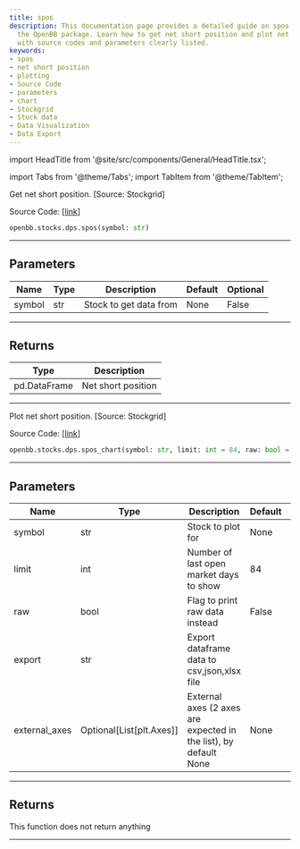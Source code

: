 ```yaml
---
title: spos
description: This documentation page provides a detailed guide on spos function under
  the OpenBB package. Learn how to get net short position and plot net short position
  with source codes and parameters clearly listed.
keywords:
- spos
- net short position
- plotting
- Source Code
- parameters
- chart
- Stockgrid
- Stock data
- Data Visualization
- Data Export
---
```


import HeadTitle from '@site/src/components/General/HeadTitle.tsx';

<HeadTitle title="stocks.dps.spos - Reference | OpenBB SDK Docs" />

import Tabs from '@theme/Tabs';
import TabItem from '@theme/TabItem';

<Tabs>
<TabItem value="model" label="Model" default>

Get net short position. [Source: Stockgrid]

Source Code: [[link](https://github.com/OpenBB-finance/OpenBB/tree/main/openbb_terminal/stocks/dark_pool_shorts/stockgrid_model.py#L165)]

```python
openbb.stocks.dps.spos(symbol: str)
```

---

## Parameters

| Name | Type | Description | Default | Optional |
| ---- | ---- | ----------- | ------- | -------- |
| symbol | str | Stock to get data from | None | False |


---

## Returns

| Type | Description |
| ---- | ----------- |
| pd.DataFrame | Net short position |
---

</TabItem>
<TabItem value="view" label="Chart">

Plot net short position. [Source: Stockgrid]

Source Code: [[link](https://github.com/OpenBB-finance/OpenBB/tree/main/openbb_terminal/stocks/dark_pool_shorts/stockgrid_view.py#L247)]

```python
openbb.stocks.dps.spos_chart(symbol: str, limit: int = 84, raw: bool = False, export: str = "", external_axes: Optional[List[matplotlib.axes._axes.Axes]] = None)
```

---

## Parameters

| Name | Type | Description | Default | Optional |
| ---- | ---- | ----------- | ------- | -------- |
| symbol | str | Stock to plot for | None | False |
| limit | int | Number of last open market days to show | 84 | True |
| raw | bool | Flag to print raw data instead | False | True |
| export | str | Export dataframe data to csv,json,xlsx file |  | True |
| external_axes | Optional[List[plt.Axes]] | External axes (2 axes are expected in the list), by default None | None | True |


---

## Returns

This function does not return anything

---

</TabItem>
</Tabs>
